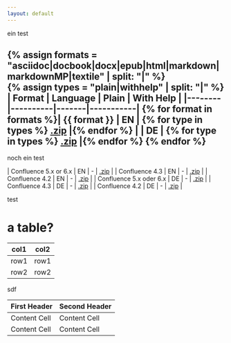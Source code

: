 ```yaml
---
layout: default
---
```


<p>ein test</p>

{% assign formats = "asciidoc|docbook|docx|epub|html|markdown|markdownMP|textile" | split: "|"  %}  
{% assign types = "plain|withhelp" | split: "|"  %}  
| Format | Language | Plain | With Help |
|--------|----------|-------|-----------|
{% for format in formats %}| {{ format }} | EN | {% for type in types %} [.zip](download/arc42-template-EN-{{type}}-{{format}}.zip?raw=true) |{% endfor %}
|  | DE | {% for type in types %} [.zip](download/arc42-template-DE-{{type}}-{{format}}.zip?raw=true) |{% endfor %}
{% endfor %}
----

<p>noch ein test</p>

| Confluence 5.x or 6.x | EN | - | [.zip](https://dl.dropboxusercontent.com/u/45486/arc42-downloads/confluence/templateEN-V6-confluence-53.xml.zip) |
| Confluence 4.3 | EN | - | [.zip](https://dl.dropbox.com/u/45486/arc42-downloads/confluence/templateEN-V6-confluence-43.xml.zip) |
| Confluence 4.2 | EN | - | [.zip](https://dl.dropbox.com/u/45486/arc42-downloads/confluence/templateEN-221927-74.xml.zip) |
| Confluence 5.x oder 6.x | DE | - | [.zip](https://dl.dropboxusercontent.com/u/45486/arc42-downloads/confluence/templateDE-V6-confluence-53.xml.zip) | 
| Confluence 4.3 | DE | - | [.zip](https://dl.dropbox.com/u/45486/arc42-downloads/confluence/templateDE-V6-confluence-43.xml.zip) |
| Confluence 4.2 | DE | - | [.zip](https://dl.dropbox.com/u/45486/arc42-downloads/confluence/templateDE-222302-76.xml.zip) |

test

a table?
========

| col1 | col2 |
| ---- | ---- |
| row1 | row1 |
| row2 | row2 |

sdf


| First Header  | Second Header |
| ------------- | ------------- |
| Content Cell  | Content Cell  |
| Content Cell  | Content Cell  |

